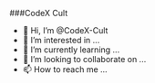 ###CodeX Cult

- 👋 Hi, I’m @CodeX-Cult
- 👀 I’m interested in ...
- 🌱 I’m currently learning ...
- 💞️ I’m looking to collaborate on ...
- 📫 How to reach me ...

<!---
CodeX-Cult/CodeX-Cult is a ✨ special ✨ repository because its `README.md` (this file) appears on your GitHub profile.
You can click the Preview link to take a look at your changes.
--->

